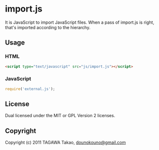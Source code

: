 # import.js

It is JavaScript to import JavaScript files.
When a pass of import.js is right, that's imported according to the hierarchy.

## Usage

### HTML

```html
<script type="text/javascript" src="js/import.js"></script>
```

### JavaScript

```javascript
require('external.js');
```

## License

Dual licensed under the MIT or GPL Version 2 licenses.

## Copyright

Copyright (c) 2011 TAGAWA Takao, dounokouno@gmail.com
